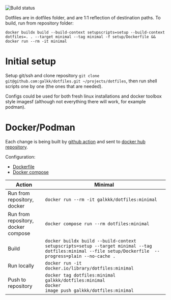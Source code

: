 ![Build status](https://github.com/galkk/dotfiles/actions/workflows/push-docker-image.yml/badge.svg)

Dotfiles are in dotfiles folder, and are 1:1 reflection of destination paths.
To build, run from repository folder:

```
docker buildx build --build-context setupscripts=setup --build-context dotfiles=. . --target minimal --tag minimal -f setup/Dockerfile && docker run --rm -it minimal
```

# Initial setup

Setup git/ssh and clone repository
`git clone git@github.com:galkk/dotfiles.git ~/projects/dotfiles`, then run shell scripts one by one (the ones that are needed).

Configs could be used for both fresh linux installations and docker toolbox style imagesf (although not everything there will work, for example podman).

# Docker/Podman

Each change is being built by [github action](.github/workflows/push-docker-image.yml) and sent to [docker hub repository](https://hub.docker.com/repository/docker/galkkk/dotfiles).

Configuration:

- [Dockerfile](setup/Dockerfile)
- [Docker compose](setup/docker-compose.yml)

| Action                              | Minimal                                                                                                                    |
| ----------------------------------- | -------------------------------------------------------------------------------------------------------------------------- |
| Run from repository, docker         | `docker run --rm -it galkkk/dotfiles:minimal`                                                                              |
| Run from repository, docker compose | `docker compose run --rm dotfiles:minimal`                                                                                 |
| Build                               | `docker buildx build --build-context setupscripts=setup --target minimal --tag dotfiles:minimal --file setup/Dockerfile  --progress=plain --no-cache .` |
| Run locally                         | `docker run -it docker.io/library/dotfiles:minimal`                                                                        |
| Push to repository                  | <code>docker tag dotfiles:minimal galkkk/dotfiles:minimal <br>docker image push galkkk/dotfiles:minimal </code>            |